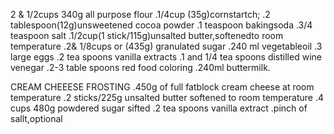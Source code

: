 2 & 1/2cups 340g all purpose flour
.1/4cup (35g)cornstartch;
.2 tablespoon(12g)unsweetened cocoa powder
.1 teaspoon bakingsoda
.3/4 teaspoon salt
.1/2cup(1 stick/115g)unsalted butter,softenedto room temperature
.2& 1/8cups or (435g) granulated sugar
.240 ml vegetableoil
.3 large eggs
.2 tea spoons vanilla extracts
.1 and 1/4 tea spoons distilled wine venegar
.2-3 table spoons red food coloring
.240ml buttermilk.

CREAM CHEEESE FROSTING
.450g of full fatblock cream cheese at room temperature
.2 sticks/225g unsalted butter softened to room temperature
.4 cups 480g powdered sugar sifted
.2 tea spoons vanilla extract
.pinch of   sallt,optional